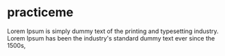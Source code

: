 # practiceme
Lorem Ipsum is simply dummy text of the printing and typesetting industry. Lorem Ipsum has been the industry's standard dummy text ever since the 1500s,
